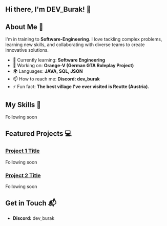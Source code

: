 <!---
Dev-Burak/Dev-Burak is a ✨ special ✨ repository because its `README.md` (this file) appears on your GitHub profile.
You can click the Preview link to take a look at your changes.
--->

## Hi there, I'm DEV_Burak! 👋



## About Me 🚀

I'm in training to **Software-Engineering**. I love tackling complex problems, learning new skills, and collaborating with diverse teams to create innovative solutions.

- 🌱 Currently learning: **Software Engineering**
- 🔭 Working on: **Orange-V (German GTA Roleplay Project)**
- 🌍 Languages: **JAVA, SQL, JSON**
- 📫 How to reach me: **Discord: dev_burak**
- ⚡ Fun fact: **The best village I've ever visited is Reutte (Austria).**

## My Skills 🧠
Following soon

## Featured Projects 💻

### [Project 1 Title](project_1_link)

Following soon

### [Project 2 Title](project_2_link)

Following soon

## Get in Touch 📬

- **Discord:** dev_burak

